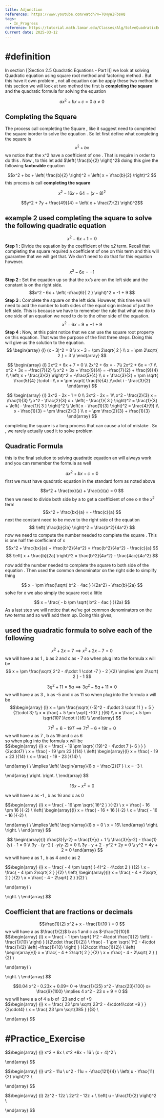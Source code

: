 ```yaml
---
title: Adjunction
references: https://www.youtube.com/watch?v=T0HyWIFbsHQ
tags:
  - In_Progress
reference: https://tutorial.math.lamar.edu/Classes/Alg/SolveQuadraticEqnsII.aspx
Current date: 2025-03-12
---
```


# #definition  
In  section  [[Section 2.5  Quadratic Equations - Part I]]  we look  at solving  Quadratic equation using square root method  and  factoring method . But this have it own  problem  ,  not all equation  can be apply these two method 
In this section  we will look at two method the first is **completing the square**  and the   quadratic  formula  for solving  the equation 

$$ax^2+bx+c=0\; a≠0$$
## Completing the Square 
The process  call completing the Square  ,  like it suggest need to  completed  the square inorder to solve the equation  .  So  let first  define what completing the square is   
$$x^2  + bx $$ 
we  notice that the  x^2  have a coefficient  of one .  That is require  in order to do this     .  Now  ,  to this let add $\left( \frac{b}{2} \right)^2$ doing this give the following **factorable**  equation  


$$x^2  + bx  +  \left( \frac{b}{2} \right)^2  =  \left( x + \frac{b}{2} \right)^2 $$ this process  is call  **completing the square** 

$$ x^2 -   16x + 64      =  ( x -   8  )^2    $$ 

$$y^2   +  7y + \frac{49}{4}  = \left( x +  \frac{7}{2} \right)^2$$ 
## example   2 used  completing the square to solve the  following  quadratic  equation 
 
$$x^2  -   6x  + 1  =  0   $$
 **Step 1** **:** Divide the equation by the coefficient of the _x2_ term. Recall that completing the square required a coefficient of one on this term and this will guarantee that we will get that. We don’t need to do that for this equation however.  

$$x^2  -   6x   =  -1     $$
**Step 2 :** Set the equation up so that the xx’s are on the left side and the constant is on the right side.
$$x^2  -   6x + \left(   -\frac{6}{ 2 } \right)^2   =  -1  +   9     $$
**Step 3 :** Complete the square on the left side. However, this time we will need to add the number to both sides of the equal sign instead of just the left side. This is because we have to remember the rule that what we do to one side of an equation we need to do to the other side of the equation.  
$$x^2  -   6x + 9  =  -1  +   9     $$
**Step 4 :** Now, at this point notice that we can use the square root property on this equation. That was the purpose of the first three steps. Doing this will give us the solution to the equation. 
$$
\begin{array}  {l} 
(x    -  3)^2  =    8   \\
 x   -   3  =  \pm  2\sqrt{ 2 }  \\
x    =    \pm  2\sqrt{ 2 }  +  3   \\
\end{array} 
     $$

	
$$
\begin{array}  {l} 
2x^2   + 6x  +  7   =  0      \\
2x^2   + 6x    =   -  7\\
2x^2   +   6x    = -7    \\
x^2   +   3x    = -\frac{7}{2}  \\
  x^2   +   3x   +   \frac{9}{4}  = -\frac{7}{2}  +   \frac{9}{4}    \\
\left( x  +  \frac{3}{2} \right)^2    =  -\frac{5}{4}     \\
  x  +  \frac{3}{2}       =  \pm \sqrt{ \frac{5}{4}     }\cdot i    \\
x =    \pm \sqrt{ \frac{5}{4}       }\cdot i       - \frac{3}{2} 
\end{array} 
     $$

		
$$
\begin{array}  {l} 
3x^2   -  2x  -    1  =  0      \\
3x^2   -  2x =    1\\
x^2     -  \frac{2}{3} x   =   \frac{1}{3}   \\
x^2     -  \frac{2}{3} x  +    \left( -  \frac{1}{ 3 } \right)^2      =   \frac{1}{3}   +    \left( -  \frac{1}{ 3 } \right)^2   \\
\left( x - \frac{1}{3}  \right)^2     =  \frac{4}{9} \\
 x - \frac{1}{3}     = \pm   \frac{2}{3  } \\
x  =    \pm \frac{2}{3} +   \frac{1}{3} 
 \end{array} 
     $$


completing  the square is a long process  that can cause a lot of mistake   .  So  , we rarely actually used it  to solve  problem   

##  Quadratic Formula 
this is the final  solution to solving quadratic equation  an will always work  and you can remember the formula as well  

$$ax^2     +    bx     + c     =  0  $$
first  we must  have quadratic  equation in the standard form as noted  above 


$$x^2     +    \frac{bx}{a}     + \frac{c}{a}     =  0  $$
 then we need to divide both side by   a  to get a coefficient  of  one o n  the $x^2$  term  
 $$x^2     +    \frac{bx}{a}    =    - \frac{c}{a}      $$
 next the constant need to be move to the right side of the equation  
$$
\left( \frac{b}{2a} \right)^2  =      \frac{b^2}{4a^2} 
$$
now we need to compute the number needed to complete  the square  .  This is one half the coefficient  of  x  
 $$x^2     +    \frac{bx}{a}  +  \frac{b^2}{4a^2}    =    \frac{b^2}{4a^2}    - \frac{c}{a}      $$
  $$  \left( x  + \frac{b}{2a} \right)^2    =    \frac{b^2}{4a^2}    - \frac{4ac}{4a^2}      $$ 
 
now add the   number needed to complete the square to both side of the equation    . Then used  the common  denominator on the right  side to simplify thing  

$$   x  =    \pm  \frac{\sqrt{ b^2 - 4ac }  }{2a^2}        - \frac{b}{2a}     $$ 
solve for x we also  simply  the square root a little 

$$   x  =    \frac{ -  b   \pm  \sqrt{ b^2 - 4ac   }     }{2a}      $$
As a last step we will notice that we’ve got common denominators on the two terms and so we’ll add them up. Doing this gives,

## used the quadratic  formula to solve  each of the following 


$$x^2   + 2x    = 7     \implies  x^2   + 2x   -7   =  0 $$ 
we will have    a as  1   ,  b  as  2 and  c  as     - 7
so when plug into the formula  x will be  
$$   x  =    \pm  \frac{\sqrt{ 2^2 - 4\cdot 1 \cdot  -7     }   -  2  }{2}    \implies  \pm 2\sqrt{ 2 }  - 1   $$




$$3q^2    + 11    = 5q     \implies  3q^2  - 5q     + 11    =    0   $$ 
we will have    a as  3   ,  b  as  -5 and  c  as    11 
so when plug into the formula  x will be  
$$\begin{array} {l}
 x  =    \pm  \frac{\sqrt{ (-5)^2 - 4\cdot 3  \cdot  11     }    +  5    }{2\cdot 3}  \\
 x  =    \frac{ +  5   \pm   \sqrt{ -107    }       }{6}      \\
x   = \frac{ +  5   \pm   \sqrt{107    }\cdot  i         }{6}    \\ 
\end{array}       $$




$$7t^2    =  6  - 19 T      \implies    7t^2   - 6  +  19 t   =    0   $$ 
we will have    a as  7   ,  b  as   19 and  c  as    6  
so when plug into the formula  x will be  
$$\begin{array} {l}
x  =      \frac{  - 19  \pm  \sqrt{ (19)^2 - 4\cdot 7 (- 6 )   }    }{2\cdot7}    \\
 x  =    \frac{ - 19  \pm    23       }{14}      \\
 \left\{
\begin{array}{l}
x   = \frac{ - 19  +    23       }{14}   \\
x  = \frac{ - 19  -     23       }{14} \\
 
\end{array} \\
\implies
\left\{
\begin{array}{l}
x   = \frac{2}{7 }  \\
x  = -3 \\

\end{array}
\right.
\right. 
  \\ 
\end{array}       $$











$$16x   -   x^2      =0   $$

we will have a as  -1  ,  b as  16 and  c as  0  

$$\begin{array} {l}
 x =    \frac{ -  16  \pm  \sqrt{ 16^2    }     }{-2}   \\
 x  =    \frac{ -  16  \pm  16    }{-2}      \\
 \left\{
\begin{array}{l}
x   = \frac{  -  16  + 16       }{-2}   \\
x  = \frac{  -  16  -   16       }{-2}  \\
 
\end{array} \\
\implies
\left\{
\begin{array}{l}
x   = 0 \\
x  = 16\\
\end{array}
\right.
\right. 
  \\ 
\end{array}       $$








$$ 
\begin{array}{l}   
\frac{3}{y-2}     =  \frac{1}{y}  + 1   \\
\frac{3}{y-2}   -  \frac{1}{y}   -  1      =    0    \\
3y   -   (y  -2  )  -y(y-2)  =  0    \\
3y  - y + 2   - y^2   + 2y   = 0  \\
y^2 +  4y    + 2  =   0   
\end{array}
  $$
  we will have  a as 1 ,  b as  4 and  c as 2  



$$\begin{array} {l}
 x  =    \frac{ -  4   \pm  \sqrt{ (-4)^2 - 4\cdot 2    }     }{2}    \\
 x  =    \frac{ -  4   \pm 2\sqrt{ 2 }     }{2}       \\
 \left\{
\begin{array}{l}
x   =  \frac{ -  4   +  2\sqrt{ 2 }     }{2}        \\
x  = \frac{ -  4   -  2\sqrt{ 2 }     }{2}    \\
 
\end{array} \\

\right. 
  \\ 
\end{array}       $$


## Coefficient that are fractions or decimals  
$$\frac{1}{2} x^2  + x  - \frac{1}{10 }   =  0    $$  we will  have a as $\frac{1}{2}$   b as  1 and c as $-\frac{1}{10}$
$$\begin{array} {l}
 x  =    \frac{ -  1   \pm  \sqrt{ 1^2 - 4\cdot  \frac{1}{2} \left( -\frac{1}{10} \right)   }     }{2\cdot  \frac{1}{2}}   \\
 \frac{ -  1   \pm  \sqrt{ 1^2 - 4\cdot  \frac{1}{2} \left( -\frac{1}{10} \right)   }     }{2\cdot  \frac{1}{2}}        \\
 \left\{
\begin{array}{l}
x   =  \frac{ -  4   +  2\sqrt{ 2 }     }{2}        \\
x  = \frac{ -  4   -  2\sqrt{ 2 }     }{2}    \\
 
\end{array} \\

\right. 
  \\ 
\end{array}       $$

$$0.04  x^2  -  0.23x    +   0.09=  0      =>  \frac{1}{25}   x^2   -  \frac{23}{100} x= \frac{9}{100}   \implies 4   x^2   - 23  x  +  9   =     0    $$
we will have a   a of  4  a b of  -23  and  c of +9    
$$\begin{array} {l}
x  =    \frac{ 23   \pm  \sqrt{ 23^2 - 4\cdot4\cdot  +9     }     }{2\cdot4}    \\
x  =    \frac{ 23   \pm  \sqrt{385    }     }{8}    \\
 
\end{array}       $$



# #Practice_Exercise   



$$\begin{array} {l}
  x^2   + 8x   \\
x^2  +8x    + 16  \\
(x   + 4)^2   \\

\end{array}       $$





$$\begin{array} {l}
  u^2  - 11u    \\
u^2   - 11u  +   -\frac{121}{4}    \\
\left(  u   -  \frac{11}{2}  \right)^2  \\

\end{array}       $$ 


$$\begin{array} {l}
2z^2  - 12z     \\
2z^2  - 12z  +  \\
\left(  u   -  \frac{11}{2}  \right)^2  \\

\end{array}       $$
